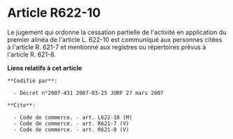# Article R622-10

Le jugement qui ordonne la cessation partielle de l'activité en application du premier alinéa de l'article L. 622-10 est
communiqué aux personnes citées à l'article R. 621-7 et mentionné aux registres ou répertoires prévus à l'article R. 621-8.

**Liens relatifs à cet article**

	**Codifié par**:

	  - Décret n°2007-431 2007-03-25 JORF 27 mars 2007

	**Cite**:

	  - Code de commerce. - art. L622-10 (M)
	  - Code de commerce. - art. R621-7 (V)
	  - Code de commerce. - art. R621-8 (V)
